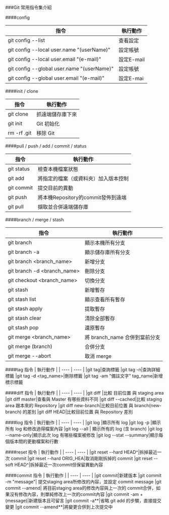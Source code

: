 ###Git 常用指令集介紹

####config

|  指令  |  執行動作  |
|  ---- |  ---- |
|git config --list | 查看設定|
|git config --local user.name "(userName)"	| 設定帳號
|git config --local user.email "(e-mail)"| 設定E-mail
|git config --global user.name "(userName)"	|設定帳號
|git config --global user.email "(e-mail)" |設定E-mai

####init / clone

  指令  |  執行動作  |
|  ---- |  ---- |
|git clone | 抓遠端儲存庫下來|
|git init | Git 初始化
|rm -rf .git| 移除 Git

####pull / push / add / commit / status

 指令  |  執行動作  |
|  ---- |  ---- |
|git status | 檢查本機檔案狀態|
|git add| 將指定的檔案（或資料夾）加入版本控制
|git commit| 提交目前的異動
|git push| 將本機Repository的commit發佈到遠端
|git pull|擷取並合併遠端儲存庫

####branch / merge / stash

 指令  |  執行動作  |
|  ---- |  ---- |
|git branch | 顯示本機所有分支|
|git branch -a| 顯示儲存庫所有分支
|git branch <branch_name>| 新增分支
|git branch -d <branch_name>| 刪除分支
|git checkout <branch_name>|切換分支
|git stash|新增暫存
|git stash list|顯示查看所有暫存
|git stash apply|提取暫存
|git stash clear|清除全部暫存
|git stash pop|還原暫存
|git merge <branch_name>|將 branch_name 合併到當前分支
|git merge (branch)	| 合併分支
|git merge --abort| 取消 merge

####tag
指令  |  執行動作  |
|  ---- |  ---- |
|git tag|查詢標籤
|git tag -n|查詢詳細標籤
|git tag -d <tag_name>|刪除標籤
|git tag -am "備註文字" tag_name|新增標示標籤

####diff
指令  |  執行動作  |
|  ---- |  ---- |
|git diff |比較 目前位置 與 staging area
|git diff master|查看與 Master 有哪些資料不同
|git diff --cached|比較 staging area 跟本來的 Repository
|git diff new-branch|比較目前位置 與 branch(new-branch) 的差別
|git diff HEAD|比較目前位置 與 Repository 差別

####log
指令  |  執行動作 |
|  ---- |  ---- |
|git log |顯示所有 log 
|git log -p |顯示所有 log 和修改過得檔案內容
|git log --all | 顯示所有的 log (含 branch)
|git log --name-only|顯示此次 log 有哪些檔案被修改
|git log --stat --summary|顯示每個版本間的更動檔案和行數

####reset
指令  |  執行動作 |
|  ---- |  ---- |
|git reset --hard HEAD^|拆掉最近一次 commit
|git reset --hard ORIG_HEA|取消剛剛拆掉的 commit
|git reset --soft HEAD^|拆掉最近一次commit但保留異動內容

####commit
指令  |  執行動作 |
|  ---- |  ---- |
|git commit|新建版本
|git commit -m "message"| 提交staging area所修改的內容，並設定 commit message
|git commit --amend| 將目前staging area的修改內容與上一次的 commit合併，如果沒有修改內容，則單純修改上一次的commit內容
|git commit -am + (message)|新建版本且可留言
|git commit -a**|省略 git add 的步驟，直接提交變更
|git commit --amend**|將變更合併到上次提交中